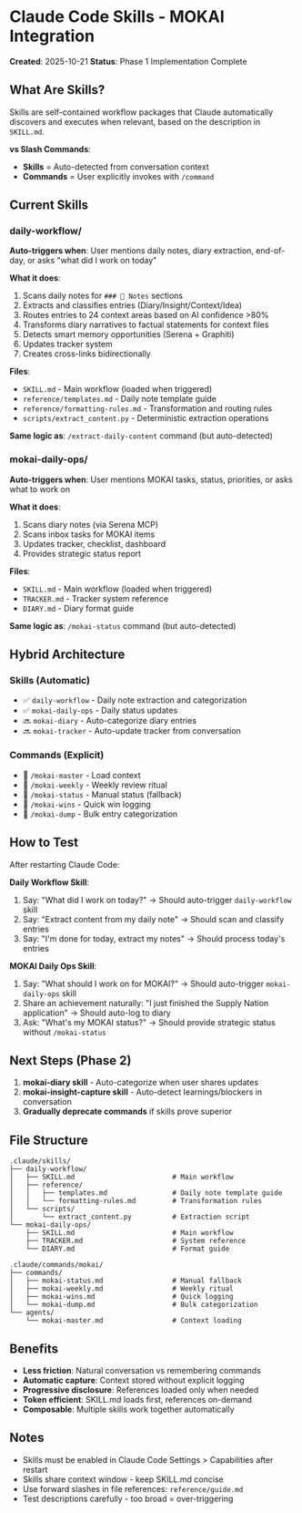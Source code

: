 # Claude Code Skills - MOKAI Integration

**Created**: 2025-10-21
**Status**: Phase 1 Implementation Complete

## What Are Skills?

Skills are self-contained workflow packages that Claude automatically discovers and executes when relevant, based on the description in `SKILL.md`.

**vs Slash Commands**:
- **Skills** = Auto-detected from conversation context
- **Commands** = User explicitly invokes with `/command`

## Current Skills

### daily-workflow/
**Auto-triggers when**: User mentions daily notes, diary extraction, end-of-day, or asks "what did I work on today"

**What it does**:
1. Scans daily notes for `### 🧠 Notes` sections
2. Extracts and classifies entries (Diary/Insight/Context/Idea)
3. Routes entries to 24 context areas based on AI confidence >80%
4. Transforms diary narratives to factual statements for context files
5. Detects smart memory opportunities (Serena + Graphiti)
6. Updates tracker system
7. Creates cross-links bidirectionally

**Files**:
- `SKILL.md` - Main workflow (loaded when triggered)
- `reference/templates.md` - Daily note template guide
- `reference/formatting-rules.md` - Transformation and routing rules
- `scripts/extract_content.py` - Deterministic extraction operations

**Same logic as**: `/extract-daily-content` command (but auto-detected)

### mokai-daily-ops/
**Auto-triggers when**: User mentions MOKAI tasks, status, priorities, or asks what to work on

**What it does**:
1. Scans diary notes (via Serena MCP)
2. Scans inbox tasks for MOKAI items
3. Updates tracker, checklist, dashboard
4. Provides strategic status report

**Files**:
- `SKILL.md` - Main workflow (loaded when triggered)
- `TRACKER.md` - Tracker system reference
- `DIARY.md` - Diary format guide

**Same logic as**: `/mokai-status` command (but auto-detected)

## Hybrid Architecture

### Skills (Automatic)
- ✅ `daily-workflow` - Daily note extraction and categorization
- ✅ `mokai-daily-ops` - Daily status updates
- 🔜 `mokai-diary` - Auto-categorize diary entries
- 🔜 `mokai-tracker` - Auto-update tracker from conversation

### Commands (Explicit)
- 🔵 `/mokai-master` - Load context
- 🔵 `/mokai-weekly` - Weekly review ritual
- 🔵 `/mokai-status` - Manual status (fallback)
- 🔵 `/mokai-wins` - Quick win logging
- 🔵 `/mokai-dump` - Bulk entry categorization

## How to Test

After restarting Claude Code:

**Daily Workflow Skill**:
1. Say: "What did I work on today?"
   → Should auto-trigger `daily-workflow` skill
2. Say: "Extract content from my daily note"
   → Should scan and classify entries
3. Say: "I'm done for today, extract my notes"
   → Should process today's entries

**MOKAI Daily Ops Skill**:
1. Say: "What should I work on for MOKAI?"
   → Should auto-trigger `mokai-daily-ops` skill
2. Share an achievement naturally: "I just finished the Supply Nation application"
   → Should auto-log to diary
3. Ask: "What's my MOKAI status?"
   → Should provide strategic status without `/mokai-status`

## Next Steps (Phase 2)

1. **mokai-diary skill** - Auto-categorize when user shares updates
2. **mokai-insight-capture skill** - Auto-detect learnings/blockers in conversation
3. **Gradually deprecate commands** if skills prove superior

## File Structure

```
.claude/skills/
├── daily-workflow/
│   ├── SKILL.md                        # Main workflow
│   ├── reference/
│   │   ├── templates.md                # Daily note template guide
│   │   └── formatting-rules.md         # Transformation rules
│   └── scripts/
│       └── extract_content.py          # Extraction script
└── mokai-daily-ops/
    ├── SKILL.md                        # Main workflow
    ├── TRACKER.md                      # System reference
    └── DIARY.md                        # Format guide

.claude/commands/mokai/
├── commands/
│   ├── mokai-status.md                 # Manual fallback
│   ├── mokai-weekly.md                 # Weekly ritual
│   ├── mokai-wins.md                   # Quick logging
│   └── mokai-dump.md                   # Bulk categorization
└── agents/
    └── mokai-master.md                 # Context loading
```

## Benefits

- **Less friction**: Natural conversation vs remembering commands
- **Automatic capture**: Context stored without explicit logging
- **Progressive disclosure**: References loaded only when needed
- **Token efficient**: SKILL.md loads first, references on-demand
- **Composable**: Multiple skills work together automatically

## Notes

- Skills must be enabled in Claude Code Settings > Capabilities after restart
- Skills share context window - keep SKILL.md concise
- Use forward slashes in file references: `reference/guide.md`
- Test descriptions carefully - too broad = over-triggering

